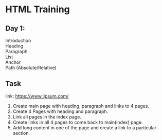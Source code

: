 # HTML Training
## Day 1: 
Introduction <br>
Heading<br>
Paragraph<br>
List<br>
Anchor<br>
Path (Absolute/Relative) <br>

## Task
link: https://www.lipsum.com/
1. Create main page with heading, paragraph and links to 4 pages.
2. Create 4 Pages with heading and paragraph.
3. Link all pages in the index page.
4. Create links in all 4 pages to come back to main(index) page.
5. Add long content in one of the page and create a link to a particular section.




